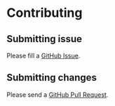 # Contributing

## Submitting issue

Please fill a [GitHub Issue](https://github.com/zigarn/kafka-connect-jmx/issues/new).

## Submitting changes

Please send a [GitHub Pull Request](https://github.com/zigarn/kafka-connect-jmx/pull/new/master).

